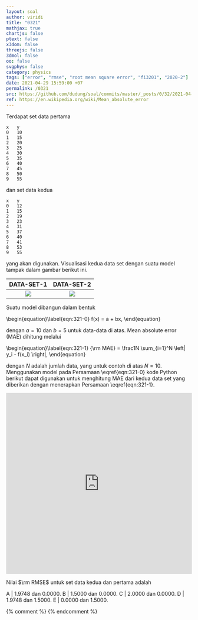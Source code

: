 ```yaml
---
layout: soal
author: viridi
title: "0321"
mathjax: true
chartjs: false
ptext: false
x3dom: false
threejs: false
3dmol: false
oo: false
svgphys: false
category: physics
tags: ["error", "rmse", "root mean square error", "fi3201", "2020-2"]
date: 2021-04-29 15:59:00 +07
permalink: /0321
src: https://github.com/dudung/soal/commits/master/_posts/0/32/2021-04-29-error-1.md
ref: https://en.wikipedia.org/wiki/Mean_absolute_error
---
```

Terdapat set data pertama

```
x	y
0	10
1	15
2	20
3	25
4	30
5	35
6	40
7	45
8	50
9	55
```

dan set data kedua

```
x	y
0	12
1	15
2	19
3	23
4	31
5	37
6	40
7	41
8	53
9	55
```

yang akan digunakan. Visualisasi kedua data set dengan suatu model tampak dalam gambar berikut ini.

DATA-SET-1 | DATA-SET-2
:-: | :-:
![]({{site.baseurl}}/assets/img/0/32/0320a.png) | ![]({{site.baseurl}}/assets/img/0/32/0320b.png)

Suatu model dibangun dalam bentuk

\begin{equation}\label{eqn:321-0}
f(x) = a + bx,
\end{equation}

dengan $a = 10$ dan $b = 5$ untuk data-data di atas. Mean absolute error (MAE) dihitung melalui

\begin{equation}\label{eqn:321-1}
{\rm MAE} = \frac1N \sum_{i=1}^N \left| y_i - f(x_i) \right|,
\end{equation}

dengan $N$ adalah jumlah data, yang untuk contoh di atas $N = 10$. Menggunakan model pada Persamaan \eqref{eqn:321-0} kode Python berikut dapat digunakan untuk menghitung MAE dari kedua data set yang diberikan dengan menerapkan Persamaan \eqref{eqn:321-1}.

<iframe src="https://trinket.io/embed/python/a192a379bc" width="100%" height="490" frameborder="0" marginwidth="0" marginheight="0" allowfullscreen></iframe>

Nilai $\rm RMSE$ untuk set data kedua dan pertama adalah

A | $1.9748$ dan $0.0000$.
B | $1.5000$ dan $0.0000$.
C | $2.0000$ dan $0.0000$.
D | $1.9748$ dan $1.5000$.
E | $0.0000$ dan $1.5000$.

{% comment %}
{% endcomment %}
